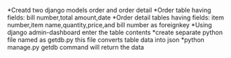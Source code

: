 
*Creatd two django models order and order detail 
*Order table having fields: bill number,total amount,date
*Order detail tables having fields: item number,item name,quantity,price,and bill number as foreignkey
*Using django admin-dashboard enter the table contents
*create separate python file named as getdb.py this file converts table data into json
*python manage.py getdb command will return the data
